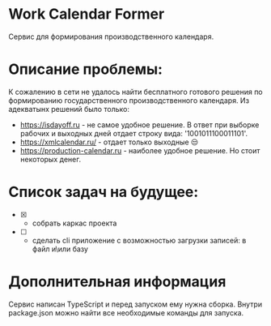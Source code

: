 # Work Calendar Former

Сервис для формирования производственного календаря.

# Описание проблемы:

К сожалению в сети не удалось найти бесплатного готового решения по формированию государственного производственного календаря.
Из адекватынх решений было только:

- https://isdayoff.ru - не самое удобное решение. В ответ при выборке рабочих и выходных дней отдает строку вида: '1001011100011101'.
- https://xmlcalendar.ru/ - отдает только выходные 😒
- https://production-calendar.ru - наиболее удобное решение. Но стоит некоторых денег.

# Список задач на будущее:

- [x] - собрать каркас проекта
- [ ] - сделать cli приложение с возможностью загрузки записей: в файл и\или базу

# Дополнительная информация

Сервис написан TypeScript и перед запуском ему нужна сборка. Внутри package.json можно найти все необходимые команды для запуска.
